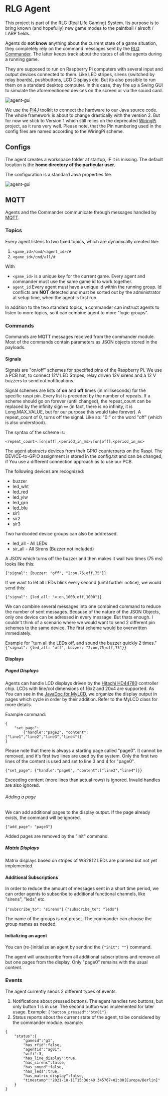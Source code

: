 # RLG Agent
This project is part of the RLG (Real Life Gaming) System. Its purpose is to bring known (and hopefully) new game modes to the paintball / airsoft / LARP fields.

Agents do **not know** anything about the current state of a game situation, they completely rely on the command messages sent by the [RLG Commander](https://github.com/tloehr/rlgcommander). The latter keeps track about the states of all the agents during a running game.

They are supposed to run on Raspberry Pi computers with several input and output devices connected to them. Like LED stripes, sirens (switched by relay boards), pushbuttons, LCD Displays etc. But its also possible to run them on a standard desktop computer. In this case, they fire up a Swing GUI to simulate the aforementioned devices on the screen or via the sound card. 

![agent-gui](src/main/resources/docs/agent-gui.png)

We use the [Pi4J](https://pi4j.com/) toolkit to connect the hardware to our Java source code. The whole framework is about to change drastically with the version 2. But for now we stick to Version 1 which still relies on the deprecated [WiringPi](http://wiringpi.com/) project, as it runs very well. Please note, that the Pin numbering used in the config files are named according to the WiringPi scheme. 
## Configs
The agent creates a workspace folder at startup, IF it is missing. The default location is the **home directory of the particular user**.

The configuration is a standard Java properties file.  

![agent-gui](src/main/resources/docs/config-txt.png)

## MQTT
Agents and the Commander communicate through messages handled by [MQTT](https://en.wikipedia.org/wiki/MQTT).

### Topics
Every agent listens to two fixed topics, which are dynamically created like:

1. `<game_id>/cmd/<agent_id>/#`
2. `<game_id>/cmd/all/#`

With 
- `<game_id>` is a unique key for the current game. Every agent and commander must use the same game id to work together.
- `agent_id` Every agent must have a unique id within the running group. Id conflicts are **NOT** detected and must be sorted out by the administrator at setup time, when the agent is first run.

In addition to the two standard topics, a commander can instruct agents to listen to more topics, so it can combine agent to more "logic groups".

### Commands
Commands are MQTT messages received from the commander module. Most of the commands contain parameters as JSON objects stored in the payloads.

#### Signals
Signals are "on/off" schemes for specified pins of the Raspberry Pi. We use a PCB hat, to connect 12V LED Stripes, relay driven 12V sirens and a 12 V buzzers to send out notifications.

Signal schemes are lists of **on** and **off** times (in milliseconds) for the specific raspi pin. Every list is preceded by the number of repeats. If a scheme should go on forever (until changed), the repeat_count can be replaced by the infinity sign ∞ (in fact, there is no infinity, it is Long.MAX_VALUE, but for our purpose this would take forever). A repeat_count of 0, turns off the signal. Like so: "0:" or the word "off" (which is also understood).

The syntax of the scheme is:

```
<repeat_count>:[on|off],<period_in_ms>;[on|off],<period_in_ms>
```

The agent abstracts devices from their GPIO counterparts on the Raspi. The DEVICE-to-GPIO assignment is stored in the config.txt and can be changed, if You use a different connection approach as to use our PCB.

The following devices are recognized:
- buzzer
- led_wht
- led_red
- led_ylw
- led_grn
- led_blu
- sir1
- sir2
- sir3

Two hardcoded device groups can also be addressed.
- led_all - All LEDs
- sir_all - All Sirens (Buzzer not included)

A JSON which turns off the buzzer and then makes it wail two times (75 ms) looks like this:

`{"signal": {buzzer: "off", "2:on,75;off,75"}}`

If we want to let all LEDs blink every second (until further notice), we would send this:

`{"signal": {led_all: "∞:on,1000;off,1000"}}`

We can combine several messages into one combined command to reduce the number of sent messages. Because of the nature of the JSON Objects, only one device can be adressed in every message. But thats enough. I couldn't think of a scenario where we would want to send 2 different pin schemes to the same device. The first scheme would be overwritten immediately. 

Example for "turn all the LEDs off, and sound the buzzer quickly 2 times."
`{"signal": {led_all: "off", buzzer: "2:on,75;off,75"}}`

#### Displays
##### Paged Displays
Agents can handle LCD displays driven by the [Hitachi HD44780](https://en.wikipedia.org/wiki/Hitachi_HD44780_LCD_controller) controller chip. LCDs with line/col dimensions of 16x2 and 20x4 are supported. As You can see in the [JavaDoc for MyLCD](https://github.com/tloehr/rlgagent/blob/main/src/main/java/de/flashheart/rlgagent/hardware/abstraction/MyLCD.java), we organize the display output in pages which cycle in order by their addition. Refer to the MyLCD class for more details.

Example command:
```
{
    "set_page":
        {"handle":"page2", "content":["line1","line2","line3","line4"]}
}
```

Please note that there is always a starting page called "page0". It cannot be removed, and it's first two lines are used by the system. Only the first two lines of the content is used and set to line 3 and 4 for "page0".

`{"set_page": {"handle":"page0", "content":["line3","line4"]}}`

Exceeding content (more lines than actual rows) is ignored. Invalid handles are also ignored.

###### Adding a page
We can add additional pages to the display output. If the page already exists, the command will be ignored.

`{"add_page": "page3"}`

Added pages are removed by the "init" command.

##### Matrix Displays
Matrix displays based on stripes of WS2812 LEDs are planned but not yet implemented.

#### Additional Subscriptions
In order to reduce the amount of messages sent in a short time period, we can order agents to subscribe to additional functional channels, like "sirens", "leds" etc.

`{"subscribe_to": "sirens"}`
`{"subscribe_to": "leds"}`

The name of the groups is not preset. The commander can choose the group names as needed.

#### Initializing an agent
You can (re-)initialize an agent by sendind the `{"init": ""}` command.

The agent will unsubscribe from all additional subscriptions and remove all but one pages from the display. Only "page0" remains with the usual content.

### Events
The agent currently sends 2 different types of events.
1. Notifications about pressed buttons. The agent handles two buttons, but only button 1 is in use. The second button was implemented for later usage. Example: `{"button_pressed":"btn01"}`
2. Status reports about the current state of the agent, to be considered by the commander module. example:
```
{
    "status":{
        "gameid":"g1",
        "has_rfid":false,
        "agentid":"ag01",
        "wifi":3,
        "has_line_display":true,
        "has_sirens":false,
        "has_sound":false,
        "has_leds":true,
        "has_matrix_display":false,
        "timestamp":"2021-10-11T15:30:49.345767+02:00[Europe/Berlin]"
    }
}
``` 

